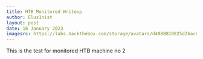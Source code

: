 ```yaml
---
title: HTB Monitored Writeup
author: Elus1nist
layout: post
date: 16 January 2023
imagesrc: https://labs.hackthebox.com/storage/avatars/d4988810825d26acb2e84ca0ac9feaf4.png
---
```

This is the test for monitored HTB machine no 2